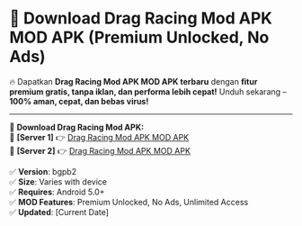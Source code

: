 # 🚀 Download Drag Racing Mod APK MOD APK (Premium Unlocked, No Ads)  

🔥 Dapatkan **Drag Racing Mod APK MOD APK terbaru** dengan **fitur premium gratis, tanpa iklan, dan performa lebih cepat!** Unduh sekarang – **100% aman, cepat, dan bebas virus!**  

---


🔽 **Download Drag Racing Mod APK:**  
🔹 **[Server 1]** 👉 [Drag Racing Mod APK MOD APK](https://apkcomod.com?title=Drag_Racing_Mod_APK)  
🔹 **[Server 2]** 👉 [Drag Racing Mod APK MOD APK](https://apkcomod.com?title=Drag_Racing_Mod_APK)  


✅ **Version**: bgpb2  
✅ **Size**: Varies with device  
✅ **Requires**: Android 5.0+  
✅ **MOD Features**: Premium Unlocked, No Ads, Unlimited Access  
✅ **Updated**: [Current Date]  